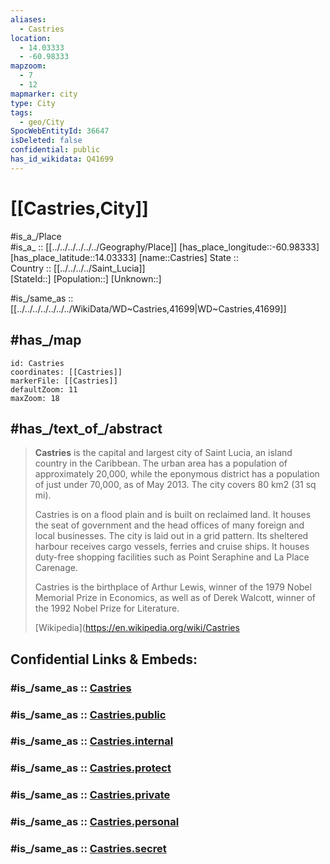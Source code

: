 ```yaml
---
aliases:
  - Castries
location:
  - 14.03333
  - -60.98333
mapzoom:
  - 7
  - 12
mapmarker: city
type: City
tags:
  - geo/City
SpocWebEntityId: 36647
isDeleted: false
confidential: public
has_id_wikidata: Q41699
---
```


# [[Castries,City]] 

#is_a_/Place  
#is_a_ :: [[../../../../../../Geography/Place]] 
[has_place_longitude::-60.98333] 
[has_place_latitude::14.03333] 
[name::Castries] 
State ::  
Country :: [[../../../../Saint_Lucia]]  
[StateId::] 
[Population::] 
[Unknown::] 

#is_/same_as :: [[../../../../../../../WikiData/WD~Castries,41699|WD~Castries,41699]] 

## #has_/map 

```leaflet
id: Castries
coordinates: [[Castries]] 
markerFile: [[Castries]] 
defaultZoom: 11 
maxZoom: 18
```



## #has_/text_of_/abstract 

> **Castries** is the capital and largest city of Saint Lucia, an island country in the Caribbean. 
> The urban area has a population of approximately 20,000, 
> while the eponymous district has a population of just under 70,000, as of May 2013. 
> The city covers 80 km2 (31 sq mi).
>
> Castries is on a flood plain and is built on reclaimed land. 
> It houses the seat of government and the head offices of many foreign and local businesses. 
> The city is laid out in a grid pattern. 
> Its sheltered harbour receives cargo vessels, ferries and cruise ships. 
> It houses duty-free shopping facilities such as Point Seraphine and La Place Carenage.
>
> Castries is the birthplace of Arthur Lewis, winner of the 1979 Nobel Memorial Prize in Economics, 
> as well as of Derek Walcott, winner of the 1992 Nobel Prize for Literature.
>
> [Wikipedia](https://en.wikipedia.org/wiki/Castries  



## Confidential Links & Embeds: 

### #is_/same_as :: [Castries](/_Standards/Earth/Continent/America~Caribbean/Saint_Lucia/Districts~Saint_Lucia/Castries/City/Castries.md) 

### #is_/same_as :: [Castries.public](/_public/Earth/Continent/America~Caribbean/Saint_Lucia/Districts~Saint_Lucia/Castries/City/Castries.public.md) 

### #is_/same_as :: [Castries.internal](/_internal/Earth/Continent/America~Caribbean/Saint_Lucia/Districts~Saint_Lucia/Castries/City/Castries.internal.md) 

### #is_/same_as :: [Castries.protect](/_protect/Earth/Continent/America~Caribbean/Saint_Lucia/Districts~Saint_Lucia/Castries/City/Castries.protect.md) 

### #is_/same_as :: [Castries.private](/_private/Earth/Continent/America~Caribbean/Saint_Lucia/Districts~Saint_Lucia/Castries/City/Castries.private.md) 

### #is_/same_as :: [Castries.personal](/_personal/Earth/Continent/America~Caribbean/Saint_Lucia/Districts~Saint_Lucia/Castries/City/Castries.personal.md) 

### #is_/same_as :: [Castries.secret](/_secret/Earth/Continent/America~Caribbean/Saint_Lucia/Districts~Saint_Lucia/Castries/City/Castries.secret.md)

